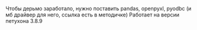 Чтобы дерьмо заработало, нужно поставить pandas, openpyxl, pyodbc (и мб драйвер для него, ссылка есть в методичке)
Работает на версии петухона 3.8.9
